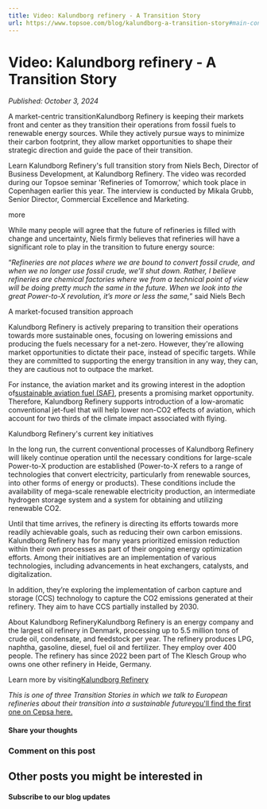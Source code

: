 ```yaml
---
title: Video: Kalundborg refinery - A Transition Story
url: https://www.topsoe.com/blog/kalundborg-a-transition-story#main-content
---
```


# Video: Kalundborg refinery - A Transition Story

*Published: October 3, 2024*

A market-centric transitionKalundborg Refinery is keeping their markets front and center as they transition their operations from fossil fuels to renewable energy sources. While they actively pursue ways to minimize their carbon footprint, they allow market opportunities to shape their strategic direction and guide the pace of their transition.

Learn Kalundborg Refinery's full transition story from Niels Bech, Director of Business Development, at Kalundborg Refinery. The video was recorded during our Topsoe seminar 'Refineries of Tomorrow,' which took place in Copenhagen earlier this year. The interview is conducted by Mikala Grubb, Senior Director, Commercial Excellence and Marketing.

more

While many people will agree that the future of refineries is filled with change and uncertainty, Niels firmly believes that refineries will have a significant role to play in the transition to future energy source:

“*Refineries are not places where we are bound to convert fossil crude, and when we no longer use fossil crude, we’ll shut down. Rather, I believe refineries are chemical factories where we from a technical point of view will be doing pretty much the same in the future. When we look into the great Power-to-X revolution, it’s more or less the same,*” said Niels Bech

A market-focused transition approach

Kalundborg Refinery is actively preparing to transition their operations towards more sustainable ones, focusing on lowering emissions and producing the fuels necessary for a net-zero. However, they're allowing market opportunities to dictate their pace, instead of specific targets. While they are committed to supporting the energy transition in any way, they can, they are cautious not to outpace the market.

For instance, the aviation market and its growing interest in the adoption of[sustainable aviation fuel (SAF)](/sustainable-aviation-fuel), presents a promising market opportunity. Therefore, Kalundborg Refinery supports introduction of a low-aromatic conventional jet-fuel that will help lower non-CO2 effects of aviation, which account for two thirds of the climate impact associated with flying.

Kalundborg Refinery's current key initiatives

In the long run, the current conventional processes of Kalundborg Refinery will likely continue operation until the necessary conditions for large-scale Power-to-X production are established (Power-to-X refers to a range of technologies that convert electricity, particularly from renewable sources, into other forms of energy or products). These conditions include the availability of mega-scale renewable electricity production, an intermediate hydrogen storage system and a system for obtaining and utilizing renewable CO2.

Until that time arrives, the refinery is directing its efforts towards more readily achievable goals, such as reducing their own carbon emissions. Kalundborg Refinery has for many years prioritized emission reduction within their own processes as part of their ongoing energy optimization efforts. Among their initiatives are an implementation of various technologies, including advancements in heat exchangers, catalysts, and digitalization.

In addition, they’re exploring the implementation of carbon capture and storage (CCS) technology to capture the CO2 emissions generated at their refinery. They aim to have CCS partially installed by 2030.

About Kalundborg RefineryKalundborg Refinery is an energy company and the largest oil refinery in Denmark, processing up to 5.5 million tons of crude oil, condensate, and feedstock per year. The refinery produces LPG, naphtha, gasoline, diesel, fuel oil and fertilizer. They employ over 400 people. The refinery has since 2022 been part of The Klesch Group who owns one other refinery in Heide, Germany.

Learn more by visiting[Kalundborg Refinery](https://www.kalundborgrefinery.com/)

*This is one of three Transition Stories in which we talk to European refineries about their transition into a sustainable future*[you'll find the first one on Cepsa here.](/blog/cepsa-a-transition-story)

#### Share your thoughts

### Comment on this post

## Other posts you might be interested in

#### Subscribe to our blog updates
